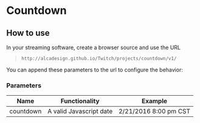 # Countdown

## How to use

In your streaming software, create a browser source and use the URL

> `http://alcadesign.github.io/Twitch/projects/countdown/v1/`

You can append these parameters to the url to configure the behavior:

### Parameters

| Name | Functionality | Example |
|-----------|-------------------------|-----------------------|
| countdown | A valid Javascript date | 2/21/2016 8:00 pm CST |
